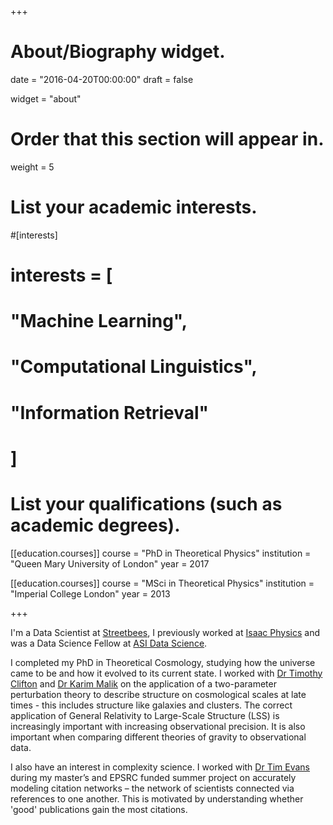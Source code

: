 +++
# About/Biography widget.

date = "2016-04-20T00:00:00"
draft = false

widget = "about"

# Order that this section will appear in.
weight = 5

# List your academic interests.
#[interests]
#  interests = [
#    "Machine Learning",
#    "Computational Linguistics",
#    "Information Retrieval"
#  ]

# List your qualifications (such as academic degrees).
[[education.courses]]
  course = "PhD in Theoretical Physics"
  institution = "Queen Mary University of London"
  year = 2017

[[education.courses]]
  course = "MSci in Theoretical Physics"
  institution = "Imperial College London"
  year = 2013
 
+++

I'm a Data Scientist at [Streetbees](https://www.streetbees.com/), I previously worked at [Isaac Physics](https://isaacphysics.org/) and was a Data Science Fellow at [ASI Data Science](https://www.asidatascience.com/).

I completed my PhD in Theoretical Cosmology, studying how the universe came to be and how it evolved to its current state. I worked with [Dr Timothy Clifton](http://astro.qmul.ac.uk/directory/t.clifton) and [Dr Karim Malik](http://astro.qmul.ac.uk/directory/k.malik) on the application of a two-parameter perturbation theory to describe structure on cosmological scales at late times - this includes structure like galaxies and clusters. The correct application of General Relativity to Large-Scale Structure (LSS) is increasingly important with increasing observational precision. It is also important when comparing different theories of gravity to observational data.

I also have an interest in complexity science. I worked with [Dr Tim Evans](http://www.imperial.ac.uk/people/t.evans) during my master’s and EPSRC funded summer project on accurately modeling citation networks – the network of scientists connected via references to one another. This is motivated by understanding whether 'good' publications gain the most citations.
